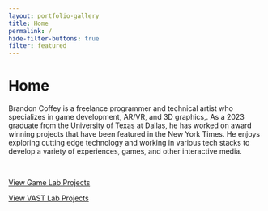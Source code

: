 ```yaml
---
layout: portfolio-gallery
title: Home
permalink: /
hide-filter-buttons: true
filter: featured
---
```


# Home

Brandon Coffey is a freelance programmer and technical artist who specializes in game development, AR/VR, and 3D graphics,. As a 2023 graduate from the University of Texas at Dallas, he has worked on award winning projects that have been featured in the New York Times. He enjoys exploring cutting edge technology and working in various tech stacks to develop a variety of experiences, games, and other interactive media. 

<br>

[View Game Lab Projects](/game-lab/)

[View VAST Lab Projects](/vast-lab/)